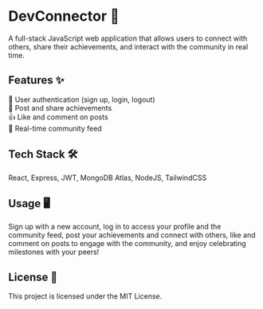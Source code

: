 # DevConnector 🚀  
A full-stack JavaScript web application that allows users to connect with others, share their achievements, and interact with the community in real time.  

## Features ✨  
👤 User authentication (sign up, login, logout)  
📝 Post and share achievements  
👍 Like and comment on posts  
🔔 Real-time community feed  

## Tech Stack 🛠️  
React, Express, JWT, MongoDB Atlas, NodeJS, TailwindCSS  

## Usage 🖥️
Sign up with a new account, log in to access your profile and the community feed, post your achievements and connect with others, like and comment on posts to engage with the community, and enjoy celebrating milestones with your peers!

## License 📄
This project is licensed under the MIT License.


  
